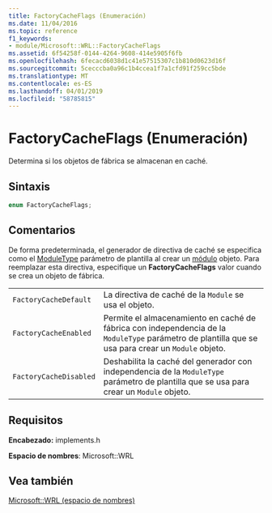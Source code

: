 ```yaml
---
title: FactoryCacheFlags (Enumeración)
ms.date: 11/04/2016
ms.topic: reference
f1_keywords:
- module/Microsoft::WRL::FactoryCacheFlags
ms.assetid: 6f54258f-0144-4264-9608-414e5905f6fb
ms.openlocfilehash: 6fecacd6038d1c41e57515307c1b810d0623d16f
ms.sourcegitcommit: 5cecccba0a96c1b4ccea1f7a1cfd91f259cc5bde
ms.translationtype: MT
ms.contentlocale: es-ES
ms.lasthandoff: 04/01/2019
ms.locfileid: "58785815"
---
```

# <a name="factorycacheflags-enumeration"></a>FactoryCacheFlags (Enumeración)

Determina si los objetos de fábrica se almacenan en caché.

## <a name="syntax"></a>Sintaxis

```cpp
enum FactoryCacheFlags;
```

## <a name="remarks"></a>Comentarios

De forma predeterminada, el generador de directiva de caché se especifica como el [ModuleType](moduletype-enumeration.md) parámetro de plantilla al crear un [módulo](module-class.md) objeto. Para reemplazar esta directiva, especifique un **FactoryCacheFlags** valor cuando se crea un objeto de fábrica.

|||
|-|-|
|`FactoryCacheDefault`|La directiva de caché de la `Module` se usa el objeto.|
|`FactoryCacheEnabled`|Permite el almacenamiento en caché de fábrica con independencia de la `ModuleType` parámetro de plantilla que se usa para crear un `Module` objeto.|
|`FactoryCacheDisabled`|Deshabilita la caché del generador con independencia de la `ModuleType` parámetro de plantilla que se usa para crear un `Module` objeto.|

## <a name="requirements"></a>Requisitos

**Encabezado:** implements.h

**Espacio de nombres**: Microsoft::WRL

## <a name="see-also"></a>Vea también

[Microsoft::WRL (espacio de nombres)](microsoft-wrl-namespace.md)